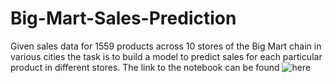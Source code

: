 # Big-Mart-Sales-Prediction
Given sales data for 1559 products across 10 stores of the Big Mart chain in various cities the task is to build a model to predict sales for each particular product in different stores.
The link to the notebook can be found ![here](https://github.com/duakaran96/Big-Mart-Sales-Prediction/blob/master/Big_Mart_Analysis.ipynb)
